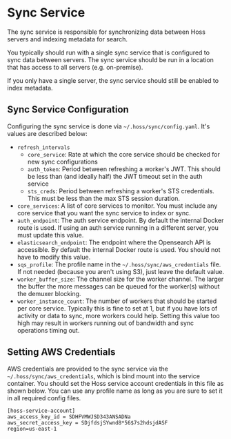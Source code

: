 # Sync Service
The sync service is responsible for synchronizing data between Hoss servers and indexing metadata for search.

You typically should run with a single sync service that is configured to sync data between servers. The sync service should be run in a location that has access to all servers (e.g. on-premise).

If you only have a single server, the sync service should still be enabled to index metadata.

## Sync Service Configuration
Configuring the sync service is done via `~/.hoss/sync/config.yaml`. It's values are described below:

* `refresh_intervals`
  * `core_service`: Rate at which the core service should be checked for new sync configurations
  * `auth_token`: Period between refreshing a worker's JWT. This should be less than (and ideally half) the JWT timeout set in the auth service
  * `sts_creds`: Period between refreshing a worker's STS credentials. This must be less than the max STS session duration.
* `core_services`: A list of core services to monitor. You must include any core service that you want the sync service to index or sync.
* `auth_endpoint`: The auth service endpoint. By default the internal Docker route is used. If using an auth service running in a different server, you must update this value.
* `elasticsearch_endpoint`: The endpoint where the Opensearch API is accessible. By default the internal Docker route is used. You should not have to modify this value.
* `sqs_profile`: The profile name in the `~/.hoss/sync/aws_credentials` file. If not needed (because you aren't using S3), just leave the default value.
* `worker_buffer_size`: The channel size for the worker channel. The larger the buffer the more messages can be queued for the worker(s) without the demuxer blocking. 
* `worker_instance_count`: The number of workers that should be started per core service. Typically this is fine to set at 1, but if you have lots of activity or data to sync, more workers could help. Setting this value too high may result in workers running out of bandwidth and sync operations timing out.


## Setting AWS Credentials
AWS credentials are provided to the sync service via the `~/.hoss/sync/aws_credentials`, which is bind mount into the service container. You should set the Hoss service account credentials in this file as shown below. You can use any profile name as long as you are sure to set it in all required config files.

```
[hoss-service-account]
aws_access_key_id = SDHFVMWJSD343ANSADNa
aws_secret_access_key = SDjfdsjSYwnd8*56$7s2hdsjdASF
region=us-east-1
```
